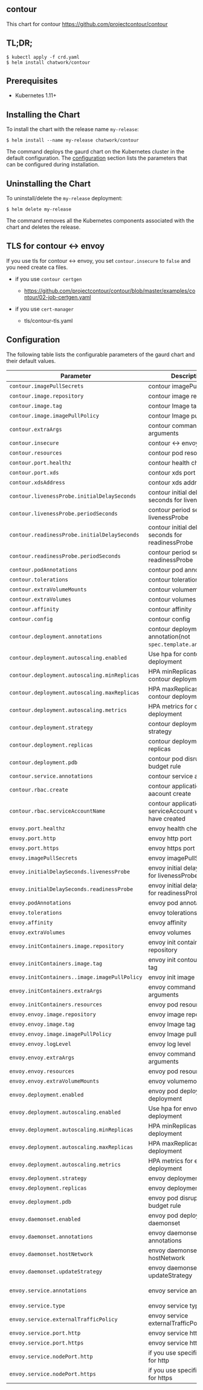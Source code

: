 ## contour

This chart for contour https://github.com/projectcontour/contour

## TL;DR;

```
$ kubectl apply -f crd.yaml
$ helm install chatwork/contour
```

## Prerequisites

* Kubernetes 1.11+

## Installing the Chart

To install the chart with the release name `my-release`:

```
$ helm install --name my-release chatwork/contour
```

The command deploys the gaurd chart on the Kubernetes cluster in the default configuration. The [configuration](https://github.com/chatwork/charts/tree/master/gaurd#configuration) section lists the parameters that can be configured during installation.

## Uninstalling the Chart

To uninstall/delete the `my-release` deployment:

```
$ helm delete my-release
```

The command removes all the Kubernetes components associated with the chart and deletes the release.

## TLS for contour <-> envoy

If you use tls for contour <-> envoy, you set `contour.insecure` to `false` and you need create ca files.

- if you use `contour certgen`
  - https://github.com/projectcontour/contour/blob/master/examples/contour/02-job-certgen.yaml

- if you use `cert-manager`
  - tls/contour-tls.yaml

## Configuration

The following table lists the configurable parameters of the gaurd chart and their default values.

|  Parameter | Description | Default |
| --- | --- | --- |
|  `contour.imagePullSecrets` | contour imagePullSecrets | `"[]"` |
|  `contour.image.repository` | contour image repository | `"docker.io/projectcontour/contour"` |
|  `contour.image.tag` | contour Image tag | `"v1.0.0"` |
|  `contour.image.imagePullPolicy` | contour Image pullpolicy  | `"IfNotPresent"` |
|  `contour.extraArgs` | contour command extra arguments | `"[]"` |
|  `contour.insecure` | contour <-> envoy no tls | `true` |
|  `contour.resources` | contour pod resources| `"{}"` |
|  `contour.port.healthz` | contour health check port | `"8000"` |
|  `contour.port.xds` | contour xds port | `"8001"` |
|  `contour.xdsAddress` | contour xds address | `"0.0.0.0"` |
|  `contour.livenessProbe.initialDelaySeconds` | contour initial delay seconds for livenessProbe | `"5"` |
|  `contour.livenessProbe.periodSeconds` | contour period seconds for livenessProbe | `"5"` |
|  `contour.readinessProbe.initialDelaySeconds` | contour initial delay seconds for readinessProbe| `"15"` |
|  `contour.readinessProbe.periodSeconds` | contour period seconds for readinessProbe| `"10"` |
|  `contour.podAnnotations` | contour pod annotations| `"{}"` |
|  `contour.tolerations` | contour tolerations | `"{}"` |
|  `contour.extraVolumeMounts` | contour volumemounts | `"[]"` |
|  `contour.extraVolumes` | contour volumes | `"[]"` |
|  `contour.affinity` | contour affinity| `"{}"` |
|  `contour.config` | contour config | `"..."` |
|  `contour.deployment.annotations` | contour deployment annotation(not `spec.template.annotations`)| `"{}"` |
|  `contour.deployment.autoscaling.enabled` | Use hpa for contour deployment | `"false"` |
|  `contour.deployment.autoscaling.minReplicas` | HPA minReplicas for contour deployment | `"2"` |
|  `contour.deployment.autoscaling.maxReplicas` | HPA maxReplicas for contour deployment | `"5"` |
|  `contour.deployment.autoscaling.metrics` | HPA metrics for contour deployment | `"[]"` |
|  `contour.deployment.strategy` | contour deployment strategy| `"{}"` |
|  `contour.deployment.replicas` | contour deployment replicas | `"1"` |
|  `contour.deployment.pdb` | contour pod disruption budget rule | `"minAvailable: 1"` |
|  `contour.service.annotations` | contour service annotations | `"{}"` |
|  `contour.rbac.create` | contour application service aacount create | `"true"` |
|  `contour.rbac.serviceAccountName` | contour application use serviceAccount which you have created | `"default"` |
|  `envoy.port.healthz` | envoy health check port | `"8002"` |
|  `envoy.port.http` | envoy http port | `"8080"` |
|  `envoy.port.https` | envoy https port | `"8443"` |
|  `envoy.imagePullSecrets` | envoy imagePullSecrets | `"[]"` |
|  `envoy.initialDelaySeconds.livenessProbe` | envoy initial delay seconds for livenessProbe | `"3"` |
|  `envoy.initialDelaySeconds.readinessProbe` | envoy initial delay seconds for readinessProbe| `"3"` |
|  `envoy.podAnnotations` | envoy pod annotations| `"{}"` |
|  `envoy.tolerations` | envoy tolerations | `"{}"` |
|  `envoy.affinity` | envoy affinity| `"{}"` |
|  `envoy.extraVolumes` | envoy volumes | `"[]"` |
|  `envoy.initContainers.image.repository` | envoy init container image repository | `"docker.io/projectcontour/contour"` |
|  `envoy.initContainers.image.tag` | envoy init contour image tag | `"v1.0.0"` |
|  `envoy.initContainers..image.imagePullPolicy` | envoy init image pullpolicy  | `"IfNotPresent"` |
|  `envoy.initContainers.extraArgs` | envoy command extra arguments | `"[]"` |
|  `envoy.initContainers.resources` | envoy pod resources| `"{}"` |
|  `envoy.envoy.image.repository` | envoy image repository | `"docker.io/envoyproxy/envoy"` |
|  `envoy.envoy.image.tag` | envoy Image tag | `"v1.11.0"` |
|  `envoy.envoy.image.imagePullPolicy` | envoy Image pullpolicy  | `"IfNotPresent"` |
|  `envoy.envoy.logLevel` | envoy log level | `"info"` |
|  `envoy.envoy.extraArgs` | envoy command extra arguments | `"[]"` |
|  `envoy.envoy.resources` | envoy pod resources| `"{}"` |
|  `envoy.envoy.extraVolumeMounts` | envoy volumemounts | `"[]"` |
|  `envoy.deployment.enabled` | envoy pod deploy using deployment | `false` |
|  `envoy.deployment.autoscaling.enabled` | Use hpa for envoy deployment | `"false"` |
|  `envoy.deployment.autoscaling.minReplicas` | HPA minReplicas for envoy deployment | `"2"` |
|  `envoy.deployment.autoscaling.maxReplicas` | HPA maxReplicas for envoy deployment | `"5"` |
|  `envoy.deployment.autoscaling.metrics` | HPA metrics for envoy deployment | `"[]"` |
|  `envoy.deployment.strategy` | envoy deployment strategy| `"{}"` |
|  `envoy.deployment.replicas` | envoy deployment replicas | `"1"` |
|  `envoy.deployment.pdb` | envoy pod disruption budget rule | `"minAvailable: 1"` |
|  `envoy.daemonset.enabled` | envoy pod deploy using daemonset | `true` |
|  `envoy.daemonset.annotations` | envoy daemonset annotations | `true` |
|  `envoy.daemonset.hostNetwork` | envoy daemonset use hostNetwork| `"false"` |
|  `envoy.daemonset.updateStrategy` | envoy daemonset updateStrategy | `"{}"` |
|  `envoy.service.annotations` | envoy service annotations | `"service.beta.kubernetes.io/aws-load-balancer-backend-protocol: tcp"` |
|  `envoy.service.type` | envoy service type | `"LoadBalancer"` |
|  `envoy.service.externalTrafficPolicy` | envoy service externalTrafficPolicy | `""` |
|  `envoy.service.port.http` | envoy service http port | `"8080"` |
|  `envoy.service.port.https` | envoy service https port | `"8443"` |
|  `envoy.service.nodePort.http` | if you use specific nodeport for http | `"30000"` |
|  `envoy.service.nodePort.https` | if you use specific nodeport for https | `"30001"` |

